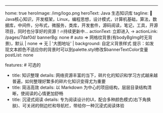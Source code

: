---
home: true
heroImage: /img/logo.png
heroText: Java 生态知识库
tagline: 🚀Java核心知识，开发框架，Linux，编程思想，设计模式，计算机基础，算法，数据库，中间件，分布式，微服务，类库，开发套件，源码阅读，笔记，工具，开源项目，同时也分享好的资源！🔥持续更新中...
actionText: 立即进入 →
actionLink: /pages/7daf0d/
bannerBg: none # auto => 网格纹背景(有bodyBgImg时无背景)，默认 | none => 无 | '大图地址' | background: 自定义背景样式       提示：如发现文本颜色不适应你的背景时可以到palette.styl修改$bannerTextColor变量
postList: none

features: # 可选的
  - title: 知识整理
    details: 网络资源丰富的当下，碎片化的知识和学习方式越来越普遍，如何整理好繁多的碎片化知识变得尤为重要
  - title: 简洁高效
    details: 以 Markdown 为中心的项目结构，层层目录结构清晰，使阅读的心情更加舒畅
  - title: 沉浸式阅读
    details: 专为阅读设计的UI，配合多种颜色模式(右下角换肤)、可关闭的侧边栏和导航栏，带给你一种沉浸式阅读体验
